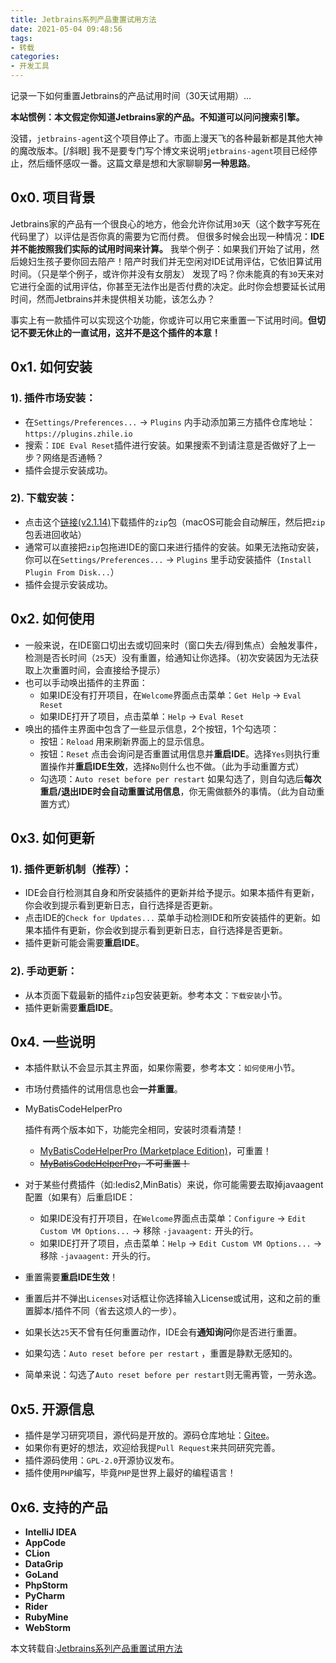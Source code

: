 ```yaml
---
title: Jetbrains系列产品重置试用方法
date: 2021-05-04 09:48:56
tags:
- 转载  
categories:
- 开发工具
---
```

记录一下如何重置Jetbrains的产品试用时间（30天试用期）...
<!--more-->
**本站惯例：本文假定你知道Jetbrains家的产品。不知道可以问问搜索引擎。**

没错，`jetbrains-agent`这个项目停止了。市面上漫天飞的各种最新都是其他大神的魔改版本。[/斜眼]
我不是要专门写个博文来说明`jetbrains-agent`项目已经停止，然后缅怀感叹一番。这篇文章是想和大家聊聊**另一种思路**。



## 0x0. 项目背景

Jetbrains家的产品有一个很良心的地方，他会允许你试用`30`天（这个数字写死在代码里了）以评估是否你真的需要为它而付费。
但很多时候会出现一种情况：**IDE并不能按照我们实际的试用时间来计算。**
我举个例子：如果我们开始了试用，然后媳妇生孩子要你回去陪产！陪产时我们并无空闲对IDE试用评估，它依旧算试用时间。（只是举个例子，或许你并没有女朋友）
发现了吗？你未能真的有`30`天来对它进行全面的试用评估，你甚至无法作出是否付费的决定。此时你会想要延长试用时间，然而Jetbrains并未提供相关功能，该怎么办？

事实上有一款插件可以实现这个功能，你或许可以用它来重置一下试用时间。**但切记不要无休止的一直试用，这并不是这个插件的本意！**

## 0x1. 如何安装

### 1). 插件市场安装：

- 在`Settings/Preferences...` -> `Plugins` 内手动添加第三方插件仓库地址：`https://plugins.zhile.io`
- 搜索：`IDE Eval Reset`插件进行安装。如果搜索不到请注意是否做好了上一步？网络是否通畅？
- 插件会提示安装成功。

### 2). 下载安装：

- 点击这个[链接(v2.1.14)](https://plugins.zhile.io/files/ide-eval-resetter-2.1.14-d2fedb86.zip)下载插件的`zip`包（macOS可能会自动解压，然后把`zip`包丢进回收站）
- 通常可以直接把`zip`包拖进IDE的窗口来进行插件的安装。如果无法拖动安装，你可以在`Settings/Preferences...` -> `Plugins` 里手动安装插件（`Install Plugin From Disk...`）
- 插件会提示安装成功。

## 0x2. 如何使用

- 一般来说，在IDE窗口切出去或切回来时（窗口失去/得到焦点）会触发事件，检测是否长时间（`25`天）没有重置，给通知让你选择。（初次安装因为无法获取上次重置时间，会直接给予提示）
- 也可以手动唤出插件的主界面：
  - 如果IDE没有打开项目，在`Welcome`界面点击菜单：`Get Help` -> `Eval Reset`
  - 如果IDE打开了项目，点击菜单：`Help` -> `Eval Reset`
- 唤出的插件主界面中包含了一些显示信息，2个按钮，1个勾选项：
  - 按钮：`Reload` 用来刷新界面上的显示信息。
  - 按钮：`Reset` 点击会询问是否重置试用信息并**重启IDE**。选择`Yes`则执行重置操作并**重启IDE生效**，选择`No`则什么也不做。（此为手动重置方式）
  - 勾选项：`Auto reset before per restart` 如果勾选了，则自勾选后**每次重启/退出IDE时会自动重置试用信息**，你无需做额外的事情。（此为自动重置方式）

## 0x3. 如何更新

### 1). 插件更新机制（推荐）：

- IDE会自行检测其自身和所安装插件的更新并给予提示。如果本插件有更新，你会收到提示看到更新日志，自行选择是否更新。
- 点击IDE的`Check for Updates...` 菜单手动检测IDE和所安装插件的更新。如果本插件有更新，你会收到提示看到更新日志，自行选择是否更新。
- 插件更新可能会需要**重启IDE**。

### 2). 手动更新：

- 从本页面下载最新的插件`zip`包安装更新。参考本文：`下载安装`小节。
- 插件更新需要**重启IDE**。

## 0x4. 一些说明

- 本插件默认不会显示其主界面，如果你需要，参考本文：`如何使用`小节。

- 市场付费插件的试用信息也会**一并重置**。

- MyBatisCodeHelperPro

  插件有两个版本如下，功能完全相同，安装时须看清楚！

  - [MyBatisCodeHelperPro (Marketplace Edition)](https://plugins.jetbrains.com/plugin/14522-mybatiscodehelperpro-marketplace-edition-)，可重置！
  - ~~[MyBatisCodeHelperPro](https://plugins.jetbrains.com/plugin/9837-mybatiscodehelperpro)，不可重置！~~

- 对于某些付费插件（如:Iedis2,MinBatis）来说，你可能需要去取掉javaagent配置（如果有）后重启IDE：

  - 如果IDE没有打开项目，在`Welcome`界面点击菜单：`Configure` -> `Edit Custom VM Options...` -> 移除 `-javaagent:` 开头的行。
  - 如果IDE打开了项目，点击菜单：`Help` -> `Edit Custom VM Options...` -> 移除 `-javaagent:` 开头的行。

- 重置需要**重启IDE生效**！

- 重置后并不弹出`Licenses`对话框让你选择输入License或试用，这和之前的重置脚本/插件不同（省去这烦人的一步）。

- 如果长达`25`天不曾有任何重置动作，IDE会有**通知询问**你是否进行重置。

- 如果勾选：`Auto reset before per restart` ，重置是静默无感知的。

- 简单来说：勾选了`Auto reset before per restart`则无需再管，一劳永逸。

## 0x5. 开源信息

- 插件是学习研究项目，源代码是开放的。源码仓库地址：[Gitee](https://gitee.com/pengzhile/ide-eval-resetter)。
- 如果你有更好的想法，欢迎给我提`Pull Request`来共同研究完善。
- 插件源码使用：`GPL-2.0`开源协议发布。
- 插件使用`PHP`编写，毕竟`PHP`是世界上最好的编程语言！

## 0x6. 支持的产品

- **IntelliJ IDEA**
- **AppCode**
- **CLion**
- **DataGrip**
- **GoLand**
- **PhpStorm**
- **PyCharm**
- **Rider**
- **RubyMine**
- **WebStorm**


本文转载自:[Jetbrains系列产品重置试用方法](https://zhile.io/2020/11/18/jetbrains-eval-reset-da33a93d.html)